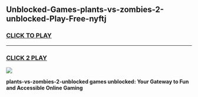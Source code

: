 
## Unblocked-Games-plants-vs-zombies-2-unblocked-Play-Free-nyftj
<h3>
<a href="https://premium76.site?title=plants-vs-zombies-2-unblocked&ref=21A">CLICK TO PLAY</a></h3>
<hr>

<h3>
<a href="https://premium76.site?title=plants-vs-zombies-2-unblocked&ref=21A">CLICK 2 PLAY</a>
  
</h3>

<a href="https://premium76.site?title=plants-vs-zombies-2-unblocked&ref=21A"><img src="https://clearcache.store/games.png"></a>


**plants-vs-zombies-2-unblocked games unblocked: Your Gateway to Fun and Accessible Online Gaming**
